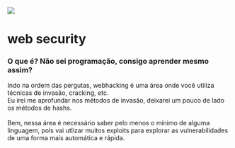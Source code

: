 <img src="https://i.imgur.com/EnKxyHw.png"></img>

# web security
### O que é? Não sei programação, consigo aprender mesmo assim?
Indo na ordem das pergutas, webhacking é uma área onde você utiliza técnicas de invasão, cracking, etc.<br>
Eu irei me aprofundar nos métodos de invasão, deixarei um pouco de lado os métodos de hashs.
<br><br>
Bem, nessa área é necessário saber pelo menos o mínimo de alguma linguagem, pois vai utlizar muitos exploits para explorar as vulnerabilidades de uma forma mais automática e rápida.
